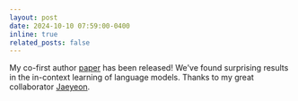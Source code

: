 ```yaml
---
layout: post
date: 2024-10-10 07:59:00-0400
inline: true
related_posts: false
---
```


My co-first author [paper](https://arxiv.org/abs/2410.05448) has been released! We've found surprising results in the in-context learning of language models. Thanks to my great collaborator [Jaeyeon](https://jaeyeonkim01.github.io/).
